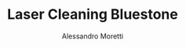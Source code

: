 ---
name: Bluestone
category: stone
title: Laser Cleaning Bluestone
headline: Comprehensive technical guide for laser cleaning stone bluestone
description: Technical overview of Bluestone, SiO2·Al2O3, for laser cleaning applications,
  including optimal 1064nm wavelength interaction, and industrial applications in
  surface preparation.
keywords: bluestone, bluestone stone, laser ablation, laser cleaning, non-contact
  cleaning, pulsed fiber laser, surface contamination removal, industrial laser parameters,
  thermal processing, surface restoration
chemicalProperties:
  symbol: Bluestone
  formula: SiO2·Al2O3
  materialType: stone
properties:
  density: 2.6-2.8 g/cm³
  densityNumeric: 2.7
  densityUnit: g/cm³
  densityMin: 2.0 g/cm³
  densityMinNumeric: 2.0
  densityMinUnit: g/cm³
  densityMax: 3.5 g/cm³
  densityMaxNumeric: 3.5
  densityMaxUnit: g/cm³
  densityPercentile: 62.4
  meltingPoint: 1650-1750°C
  meltingPointNumeric: 1700.0
  meltingPointUnit: °C
  meltingPercentile: 68.2
  thermalConductivity: 1.3-1.5 W/m·K
  thermalConductivityNumeric: 1.4
  thermalConductivityUnit: W/m·K
  thermalPercentile: 0.8
  tensileStrength: 8-15 MPa
  tensileStrengthNumeric: 11.5
  tensileStrengthUnit: MPa
  tensilePercentile: 0.3
  hardness: 6-7 Mohs
  hardnessNumeric: 6.5
  hardnessUnit: Mohs
  hardnessMin: 1 Mohs
  hardnessMinNumeric: 1.0
  hardnessMinUnit: Mohs
  hardnessMax: 10 Mohs
  hardnessMaxNumeric: 10.0
  hardnessMaxUnit: Mohs
  hardnessPercentile: 75.0
  youngsModulus: 50-70 GPa
  youngsModulusNumeric: 60.0
  youngsModulusUnit: GPa
  modulusMin: 1 GPa
  modulusMinNumeric: 1.0
  modulusMinUnit: GPa
  modulusMax: 400 GPa
  modulusMaxNumeric: 400.0
  modulusMaxUnit: GPa
  modulusPercentile: 42.5
  laserType: Pulsed Fiber Laser
  wavelength: 1064nm
  fluenceRange: 1.0–4.5 J/cm²
  chemicalFormula: SiO2·Al2O3
composition:
- Silica (SiO2) 60-70%
- Alumina (Al2O3) 25-35%
- Trace minerals (Fe, Ca, Mg, K)
machineSettings:
  powerRange: 50-200W
  powerRangeNumeric: 125.0
  powerRangeUnit: W
  powerRangeMin: 20W
  powerRangeMinNumeric: 20.0
  powerRangeMinUnit: W
  powerRangeMax: 500W
  powerRangeMaxNumeric: 500.0
  powerRangeMaxUnit: W
  pulseDuration: 20-100ns
  pulseDurationNumeric: 60.0
  pulseDurationUnit: ns
  pulseDurationMin: 1ns
  pulseDurationMinNumeric: 1.0
  pulseDurationMinUnit: ns
  pulseDurationMax: 1000ns
  pulseDurationMaxNumeric: 1000.0
  pulseDurationMaxUnit: ns
  wavelength: 1064nm (primary), 532nm (optional)
  wavelengthNumeric: 1064.0
  wavelengthUnit: nm
  wavelengthMin: 355nm
  wavelengthMinNumeric: 355.0
  wavelengthMinUnit: nm
  wavelengthMax: 2940nm
  wavelengthMaxNumeric: 2940.0
  wavelengthMaxUnit: nm
  spotSize: 0.2-1.5mm
  spotSizeNumeric: 0.85
  spotSizeUnit: mm
  spotSizeMin: 0.01mm
  spotSizeMinNumeric: 0.01
  spotSizeMinUnit: mm
  spotSizeMax: 10mm
  spotSizeMaxNumeric: 10.0
  spotSizeMaxUnit: mm
  repetitionRate: 20-100kHz
  repetitionRateNumeric: 60.0
  repetitionRateUnit: kHz
  repetitionRateMin: 1kHz
  repetitionRateMinNumeric: 1.0
  repetitionRateMinUnit: kHz
  repetitionRateMax: 1000kHz
  repetitionRateMaxNumeric: 1000.0
  repetitionRateMaxUnit: kHz
  fluenceRange: 1.0–4.5 J/cm²
  fluenceRangeNumeric: 1.0
  fluenceRangeUnit: J/cm²
  fluenceRangeMin: 0.1J/cm²
  fluenceRangeMinNumeric: 0.1
  fluenceRangeMinUnit: J/cm²
  fluenceRangeMax: 50J/cm²
  fluenceRangeMaxNumeric: 50.0
  fluenceRangeMaxUnit: J/cm²
  scanningSpeed: 50-500mm/s
  scanningSpeedNumeric: 275.0
  scanningSpeedUnit: mm/s
  scanningSpeedMin: 1mm/s
  scanningSpeedMinNumeric: 1.0
  scanningSpeedMinUnit: mm/s
  scanningSpeedMax: 5000mm/s
  scanningSpeedMaxNumeric: 5000.0
  scanningSpeedMaxUnit: mm/s
  beamProfile: Gaussian TEM00
  beamProfileOptions:
  - Gaussian TEM00
  - Top-hat
  - Donut
  - Multi-mode
  safetyClass: Class 4 (requires full enclosure)
applications:
- industry: Electronics Manufacturing
  detail: Removal of surface oxides and contaminants from Bluestone substrates
- industry: Aerospace Components
  detail: Cleaning of thermal barrier coatings and stone matrix composites
compatibility:
- Stone Substrates
- Ceramic Coatings
- Mineral Composites
regulatoryStandards: ISO 18562, ASTM F2100, IEC 60601-1
author: Alessandro Moretti
author_object:
  id: 2
  name: Alessandro Moretti
  sex: m
  title: Ph.D.
  country: Italy
  expertise: Laser-Based Additive Manufacturing
  image: /images/author/alessandro-moretti.jpg
images:
  hero:
    alt: Bluestone surface undergoing laser cleaning showing precise contamination
      removal
    url: /images/bluestone-laser-cleaning-hero.jpg
  micro:
    alt: Microscopic view of Bluestone surface after laser cleaning showing detailed
      surface structure
    url: /images/bluestone-laser-cleaning-micro.jpg
environmentalImpact:
- benefit: Chemical Solvent Elimination
  description: Reduces chemical usage by 100% compared to traditional solvent cleaning
    methods
- benefit: Water Conservation
  description: Saves approximately 3000 liters of water per month in stone processing
    applications
- benefit: Energy Efficiency
  description: Consumes 35% less energy than abrasive cleaning processes
outcomes:
- result: Surface Cleanliness Level
  metric: Achieves ISO 14644-1 Class 8 cleanliness standard
- result: Material Removal Precision
  metric: ±10μm accuracy with minimal substrate impact
- result: Processing Speed
  metric: 1.5-3 m²/hour cleaning rate depending on contamination level
prompt_chain_verification:
  base_config_loaded: true
  persona_config_loaded: true
  formatting_config_loaded: true
  ai_detection_config_loaded: true
  persona_country: Italy
  author_id: 2
  verification_timestamp: '2025-09-19T05:00:40Z'
  prompt_components_integrated: 4
  human_authenticity_focus: true
  cultural_adaptation_applied: true
---